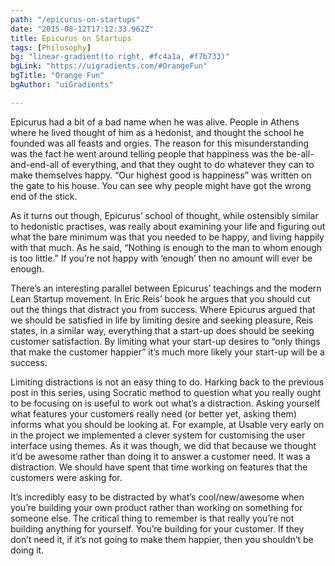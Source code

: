 ```yaml
---
path: "/epicurus-on-startups"
date: "2015-08-12T17:12:33.962Z"
title: Epicurus on Startups
tags: [Philosophy]
bg: "linear-gradient(to right, #fc4a1a, #f7b733)"
bgLink: "https://uigradients.com/#OrangeFun"
bgTitle: "Orange Fun"
bgAuthor: "uiGradients"

---
```

Epicurus had a bit of a bad name when he was alive. People in Athens where he lived thought of him as a hedonist, and thought the school he founded was all feasts and orgies. The reason for this misunderstanding was the fact he went around telling people that happiness was the be-all-and-end-all of everything, and that they ought to do whatever they can to make themselves happy. “Our highest good is happiness” was written on the gate to his house. You can see why people might have got the wrong end of the stick.
<!-- more -->
As it turns out though, Epicurus’ school of thought, while ostensibly similar to hedonistic practises, was really about examining your life and figuring out what the bare minimum was that you needed to be happy, and living happily with that much. As he said, “Nothing is enough to the man to whom enough is too little.” If you’re not happy with ‘enough’ then no amount will ever be enough.

There’s an interesting parallel between Epicurus’ teachings and the modern Lean Startup movement. In Eric Reis’ book he argues that you should cut out the things that distract you from success. Where Epicurus argued that we should be satisfied in life by limiting desire and seeking pleasure, Reis states, in a similar way, everything that a start-up does should be seeking customer satisfaction. By limiting what your start-up desires to “only things that make the customer happier” it’s much more likely your start-up will be a success.

Limiting distractions is not an easy thing to do. Harking back to the previous post in this series, using Socratic method to question what you really ought to be focusing on is useful to work out what’s a distraction. Asking yourself what features your customers really need (or better yet, asking them) informs what you should be looking at. For example, at Usable very early on in the project we implemented a clever system for customising the user interface using themes. As it was though, we did that because we thought it’d be awesome rather than doing it to answer a customer need. It was a distraction. We should have spent that time working on features that the customers were asking for.

It’s incredibly easy to be distracted by what’s cool/new/awesome when you’re building your own product rather than working on something for someone else. The critical thing to remember is that really you’re not building anything for yourself. You’re building for your customer. If they don’t need it, if it’s not going to make them happier, then you shouldn’t be doing it.